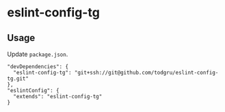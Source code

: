 # eslint-config-tg

## Usage

Update `package.json`.

```
"devDependencies": {
  "eslint-config-tg": "git+ssh://git@github.com/todgru/eslint-config-tg.git"
},
"eslintConfig": {
  "extends": "eslint-config-tg"
}
```
